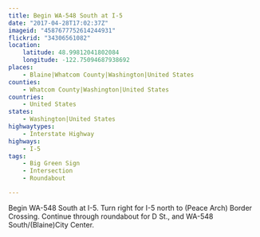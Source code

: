 ```yaml
---
title: Begin WA-548 South at I-5
date: "2017-04-28T17:02:37Z"
imageid: "4587677752614244931"
flickrid: "34306561082"
location:
    latitude: 48.99812041802084
    longitude: -122.75094687938692
places:
    - Blaine|Whatcom County|Washington|United States
counties:
    - Whatcom County|Washington|United States
countries:
    - United States
states:
    - Washington|United States
highwaytypes:
    - Interstate Highway
highways:
    - I-5
tags:
    - Big Green Sign
    - Intersection
    - Roundabout

---
```

Begin WA-548 South at I-5.  Turn right for I-5 north to (Peace Arch) Border Crossing.  Continue through roundabout for D St., and WA-548 South/(Blaine)City Center.